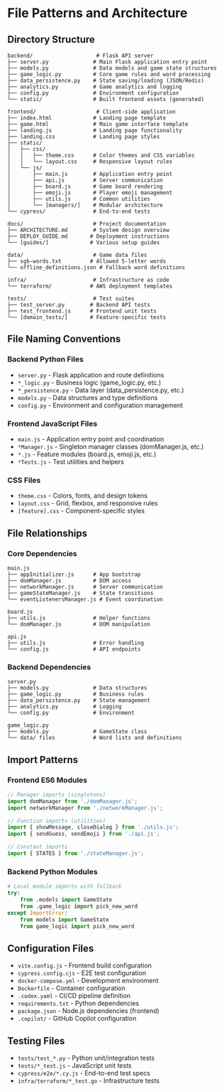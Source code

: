 # File Patterns and Architecture

## Directory Structure

```
backend/                    # Flask API server
├── server.py              # Main Flask application entry point
├── models.py              # Data models and game state structures  
├── game_logic.py          # Core game rules and word processing
├── data_persistence.py    # State saving/loading (JSON/Redis)
├── analytics.py           # Game analytics and logging
├── config.py              # Environment configuration
└── static/                # Built frontend assets (generated)

frontend/                   # Client-side application
├── index.html             # Landing page template
├── game.html              # Main game interface template
├── landing.js             # Landing page functionality
├── landing.css            # Landing page styles
├── static/
│   ├── css/
│   │   ├── theme.css      # Color themes and CSS variables
│   │   └── layout.css     # Responsive layout rules
│   └── js/
│       ├── main.js        # Application entry point
│       ├── api.js         # Server communication
│       ├── board.js       # Game board rendering
│       ├── emoji.js       # Player emoji management
│       ├── utils.js       # Common utilities
│       └── [managers/]    # Modular architecture
└── cypress/               # End-to-end tests

docs/                      # Project documentation
├── ARCHITECTURE.md        # System design overview
├── DEPLOY_GUIDE.md       # Deployment instructions
└── [guides/]             # Various setup guides

data/                      # Game data files
├── sgb-words.txt         # Allowed 5-letter words
└── offline_definitions.json # Fallback word definitions

infra/                     # Infrastructure as code
└── terraform/            # AWS deployment templates

tests/                     # Test suites
├── test_server.py        # Backend API tests
├── test_frontend.js      # Frontend unit tests
└── [domain_tests/]       # Feature-specific tests
```

## File Naming Conventions

### Backend Python Files
- `server.py` - Flask application and route definitions
- `*_logic.py` - Business logic (game_logic.py, etc.)  
- `*_persistence.py` - Data layer (data_persistence.py, etc.)
- `models.py` - Data structures and type definitions
- `config.py` - Environment and configuration management

### Frontend JavaScript Files
- `main.js` - Application entry point and coordination
- `*Manager.js` - Singleton manager classes (domManager.js, etc.)
- `*.js` - Feature modules (board.js, emoji.js, etc.)
- `*Tests.js` - Test utilities and helpers

### CSS Files  
- `theme.css` - Colors, fonts, and design tokens
- `layout.css` - Grid, flexbox, and responsive rules
- `[feature].css` - Component-specific styles

## File Relationships

### Core Dependencies
```
main.js
├── appInitializer.js      # App bootstrap
├── domManager.js          # DOM access
├── networkManager.js      # Server communication  
├── gameStateManager.js    # State transitions
└── eventListenersManager.js # Event coordination

board.js
├── utils.js               # Helper functions
└── domManager.js          # DOM manipulation

api.js
├── utils.js               # Error handling
└── config.js              # API endpoints
```

### Backend Dependencies
```
server.py
├── models.py              # Data structures
├── game_logic.py          # Business rules
├── data_persistence.py    # State management
├── analytics.py           # Logging
└── config.py              # Environment

game_logic.py
├── models.py              # GameState class
└── data/ files            # Word lists and definitions
```

## Import Patterns

### Frontend ES6 Modules
```javascript
// Manager imports (singletons)
import domManager from './domManager.js';
import networkManager from './networkManager.js';

// Function imports (utilities)
import { showMessage, closeDialog } from './utils.js';
import { sendGuess, sendEmoji } from './api.js';

// Constant imports
import { STATES } from './stateManager.js';
```

### Backend Python Modules
```python
# Local module imports with fallback
try:
    from .models import GameState
    from .game_logic import pick_new_word
except ImportError:
    from models import GameState
    from game_logic import pick_new_word
```

## Configuration Files

- `vite.config.js` - Frontend build configuration
- `cypress.config.cjs` - E2E test configuration  
- `docker-compose.yml` - Development environment
- `Dockerfile` - Container configuration
- `.codex.yaml` - CI/CD pipeline definition
- `requirements.txt` - Python dependencies
- `package.json` - Node.js dependencies (frontend)
- `.copilot/` - GitHub Copilot configuration

## Testing Files

- `tests/test_*.py` - Python unit/integration tests
- `tests/*_test.js` - JavaScript unit tests  
- `cypress/e2e/*.cy.js` - End-to-end test specs
- `infra/terraform/*_test.go` - Infrastructure tests